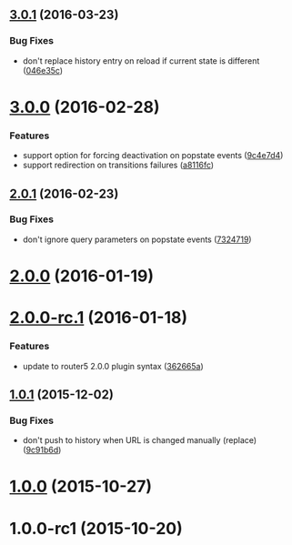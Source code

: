 <a name="3.0.1"></a>
## [3.0.1](https://github.com/router5/router5-history/compare/v3.0.0...v3.0.1) (2016-03-23)


### Bug Fixes

* don't replace history entry on reload if current state is different ([046e35c](https://github.com/router5/router5-history/commit/046e35c))



<a name="3.0.0"></a>
# [3.0.0](https://github.com/router5/router5-history/compare/v2.0.1...v3.0.0) (2016-02-28)


### Features

* support option for forcing deactivation on popstate events ([9c4e7d4](https://github.com/router5/router5-history/commit/9c4e7d4))
* support redirection on transitions failures ([a8116fc](https://github.com/router5/router5-history/commit/a8116fc))



<a name="2.0.1"></a>
## [2.0.1](https://github.com/router5/router5-history/compare/v2.0.0...v2.0.1) (2016-02-23)


### Bug Fixes

* don't ignore query parameters on popstate events ([7324719](https://github.com/router5/router5-history/commit/7324719))



<a name="2.0.0"></a>
# [2.0.0](https://github.com/router5/router5-history/compare/v2.0.0-rc.1...v2.0.0) (2016-01-19)




<a name="2.0.0-rc.1"></a>
# [2.0.0-rc.1](https://github.com/router5/router5-history/compare/v1.0.1...v2.0.0-rc.1) (2016-01-18)


### Features

* update to router5 2.0.0 plugin syntax ([362665a](https://github.com/router5/router5-history/commit/362665a))



<a name="1.0.1"></a>
## [1.0.1](https://github.com/router5/router5-history/compare/v1.0.0...v1.0.1) (2015-12-02)


### Bug Fixes

* don't push to history when URL is changed manually (replace) ([9c91b6d](https://github.com/router5/router5-history/commit/9c91b6d))



<a name="1.0.0"></a>
# [1.0.0](https://github.com/router5/router5-history/compare/v1.0.0-rc1...v1.0.0) (2015-10-27)




<a name="1.0.0-rc1"></a>
# 1.0.0-rc1 (2015-10-20)




